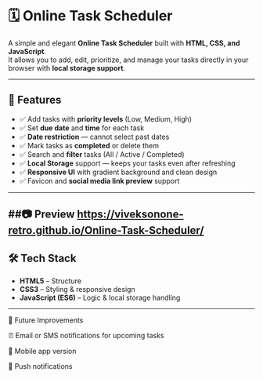 # 🗓️ Online Task Scheduler

A simple and elegant **Online Task Scheduler** built with **HTML, CSS, and JavaScript**.  
It allows you to add, edit, prioritize, and manage your tasks directly in your browser with **local storage support**.

---

## 🚀 Features
- ✅ Add tasks with **priority levels** (Low, Medium, High)  
- ✅ Set **due date** and **time** for each task  
- ✅ **Date restriction** — cannot select past dates  
- ✅ Mark tasks as **completed** or delete them  
- ✅ Search and **filter** tasks (All / Active / Completed)  
- ✅ **Local Storage** support — keeps your tasks even after refreshing  
- ✅ **Responsive UI** with gradient background and clean design  
- ✅ Favicon and **social media link preview** support  

---

##📷 Preview
https://viveksonone-retro.github.io/Online-Task-Scheduler/
---

## 🛠️ Tech Stack
- **HTML5** – Structure  
- **CSS3** – Styling & responsive design  
- **JavaScript (ES6)** – Logic & local storage handling  

---
📌 Future Improvements


⏰ Email or SMS notifications for upcoming tasks

📱 Mobile app version

🔔 Push notifications

